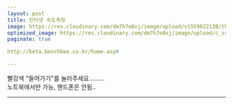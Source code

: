 ```yaml
---
layout: post
title: 인터넷 속도측정
image: https://res.cloudinary.com/dm7h7e8xj/image/upload/v1559822138/theme9_v273a9.jpg
optimized_image: https://res.cloudinary.com/dm7h7e8xj/image/upload/c_scale,w_380/v1559822138/theme9_v273a9.jpg
paginate: true

http://beta.benchbee.co.kr/home.asp#

---
```


빨강색 "들어가기"를 눌러주세요.........<br>
노트북에서만 가능, 핸드폰은 안됨..

---





